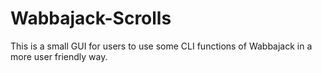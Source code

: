 # Wabbajack-Scrolls

This is a small GUI for users to use some CLI functions of Wabbajack in a more user friendly way.
